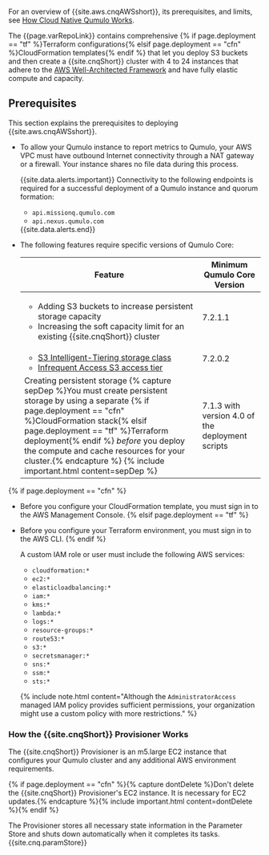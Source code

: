 For an overview of {{site.aws.cnqAWSshort}}, its prerequisites, and limits, see [How Cloud Native Qumulo Works](how-cloud-native-qumulo-works.html).

The {{page.varRepoLink}} contains comprehensive {% if page.deployment == "tf" %}Terraform configurations{% elsif page.deployment == "cfn" %}CloudFormation templates{% endif %} that let you deploy S3 buckets and then create a {{site.cnqShort}} cluster with 4 to 24 instances that adhere to the [AWS Well-Architected Framework](https://aws.amazon.com/architecture/well-architected/) and have fully elastic compute and capacity.

## Prerequisites
This section explains the prerequisites to deploying {{site.aws.cnqAWSshort}}.

* To allow your Qumulo instance to report metrics to Qumulo, your AWS VPC must have outbound Internet connectivity through a NAT gateway or a firewall. Your instance shares no file data during this process.

  {{site.data.alerts.important}}
  Connectivity to the following endpoints is required for a successful deployment of a Qumulo instance and quorum formation:
  <ul>
    <li><code>api.missionq.qumulo.com</code></li>
    <li><code>api.nexus.qumulo.com</code></li>
  </ul>
  {{site.data.alerts.end}}

* The following features require specific versions of Qumulo Core:

  <table>
    <thead>
      <tr>
        <th>Feature</th>
        <th>Minimum Qumulo Core Version</th>
      </tr>
    </thead>
    <tbody>
      <tr>
        <td>
          <ul>
            <li>Adding S3 buckets to increase persistent storage capacity</li>
            <li>Increasing the soft capacity limit for an existing {{site.cnqShort}} cluster</li>
          </ul>
        </td>
        <td>7.2.1.1</td>
      </tr>      
      <tr>
        <td>
          <ul>
            <li><a href="https://docs.aws.amazon.com/AmazonS3/latest/userguide/intelligent-tiering-overview.html">S3 Intelligent-Tiering storage class</a></li>
            <li><a href="https://docs.aws.amazon.com/AmazonS3/latest/userguide/storage-class-intro.html#sc-dynamic-data-access">Infrequent Access S3 access tier</a></li>
          </ul>
        </td>
        <td>7.2.0.2</td>
      </tr>
      <tr>
        <td>
          Creating persistent storage
          {% capture sepDep %}You must create persistent storage by using a separate {% if page.deployment == "cfn" %}CloudFormation stack{% elsif page.deployment == "tf" %}Terraform deployment{% endif %} <em>before</em> you deploy the compute and cache resources for your cluster.{% endcapture %}
          {% include important.html content=sepDep %}
        </td>
        <td>7.1.3 with version 4.0 of the deployment scripts</td>
      </tr>
    </tbody>
  </table>
{% if page.deployment == "cfn" %}
* Before you configure your CloudFormation template, you must sign in to the AWS Management Console.
{% elsif page.deployment == "tf" %}
* Before you configure your Terraform environment, you must sign in to the AWS CLI.
{% endif %}

  A custom IAM role or user must include the following AWS services:

  <ul class="three-columns">
    <li><code>cloudformation:*</code></li>
    <li><code>ec2:*</code></li>
    <li><code>elasticloadbalancing:*</code></li>
    <li><code>iam:*</code></li>
    <li><code>kms:*</code></li>
    <li><code>lambda:*</code></li>
    <li><code>logs:*</code></li>
    <li><code>resource-groups:*</code></li>
    <li><code>route53:*</code></li>
    <li><code>s3:*</code></li>
    <li><code>secretsmanager:*</code></li>
    <li><code>sns:*</code></li>
    <li><code>ssm:*</code></li>
    <li><code>sts:*</code></li>
  </ul>
  
  {% include note.html content="Although the `AdministratorAccess` managed IAM policy provides sufficient permissions, your organization might use a custom policy with more restrictions." %}

<a id="how-the-provisioner-works"></a>
### How the {{site.cnqShort}} Provisioner Works
The {{site.cnqShort}} Provisioner is an m5.large EC2 instance that configures your Qumulo cluster and any additional AWS environment requirements.

{% if page.deployment == "cfn" %}{% capture dontDelete %}Don't delete the {{site.cnqShort}} Provisioner's EC2 instance. It is necessary for EC2 updates.{% endcapture %}{% include important.html content=dontDelete %}{% endif %}

The Provisioner stores all necessary state information in the Parameter Store and shuts down automatically when it completes its tasks. {{site.cnq.paramStore}}
